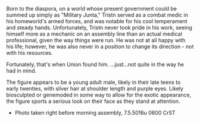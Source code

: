 Born to the diaspora, on a world whose present government could be summed up simply as "Military Junta," Tristn served as a combat medic in his homeworld's armed forces, and was notable for his cool temperament and steady hands.
Unfortunately, Tristn never took pride in his work, seeing himself more as a mechanic on an assembly line than an actual medical professional, given the way things were run. He was not at all happy with his life; however, he was also never in a position to change its direction - not with his resources.

Fortunately, that's when Union found him.
...just...not quite in the way he had in mind.

The figure appears to be a young adult male, likely in their late teens to early twenties, with silver hair at shoulder length and purple eyes. Likely biosculpted or genemoded in some way to allow for the exotic appearance, the figure sports a serious look on their face as they stand at attention.
- Photo taken right before morning assembly, 7.5.5016u 0600 CrST